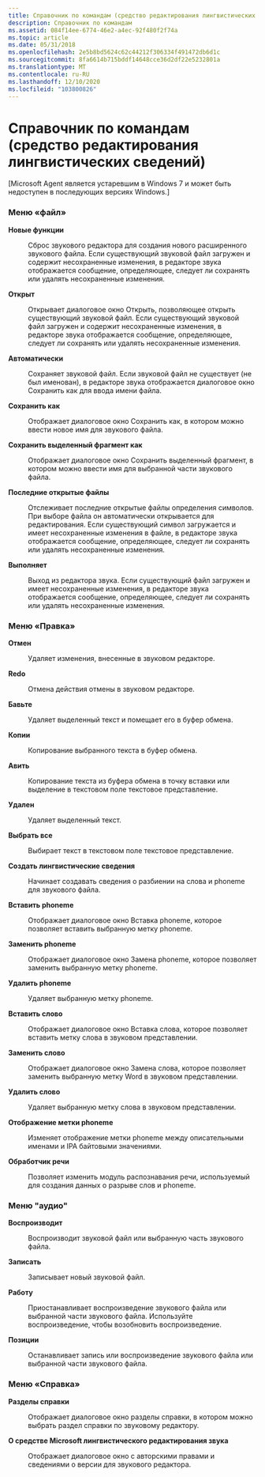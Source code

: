 ```yaml
---
title: Справочник по командам (средство редактирования лингвистических сведений)
description: Справочник по командам
ms.assetid: 084f14ee-6774-46e2-a4ec-92f480f2f74a
ms.topic: article
ms.date: 05/31/2018
ms.openlocfilehash: 2e5b8bd5624c62c44212f306334f491472db6d1c
ms.sourcegitcommit: 8fa6614b715bddf14648cce36d2df22e5232801a
ms.translationtype: MT
ms.contentlocale: ru-RU
ms.lasthandoff: 12/10/2020
ms.locfileid: "103800826"
---
```

# <a name="command-reference-linguistic-information-sound-editing-tool"></a>Справочник по командам (средство редактирования лингвистических сведений)

\[Microsoft Agent является устаревшим в Windows 7 и может быть недоступен в последующих версиях Windows.\]

### <a name="the-file-menu"></a>Меню «файл»

<dl> <dt>

<span id="New"></span><span id="new"></span><span id="NEW"></span>**Новые функции**
</dt> <dd>

Сброс звукового редактора для создания нового расширенного звукового файла. Если существующий звуковой файл загружен и содержит несохраненные изменения, в редакторе звука отображается сообщение, определяющее, следует ли сохранять или удалять несохраненные изменения.

</dd> <dt>

<span id="Open"></span><span id="open"></span><span id="OPEN"></span>**Открыт**
</dt> <dd>

Открывает диалоговое окно Открыть, позволяющее открыть существующий звуковой файл. Если существующий звуковой файл загружен и содержит несохраненные изменения, в редакторе звука отображается сообщение, определяющее, следует ли сохранять или удалять несохраненные изменения.

</dd> <dt>

<span id="Save"></span><span id="save"></span><span id="SAVE"></span>**Автоматически**
</dt> <dd>

Сохраняет звуковой файл. Если звуковой файл не существует (не был именован), в редакторе звука отображается диалоговое окно Сохранить как для ввода имени файла.

</dd> <dt>

<span id="Save_As"></span><span id="save_as"></span><span id="SAVE_AS"></span>**Сохранить как**
</dt> <dd>

Отображает диалоговое окно Сохранить как, в котором можно ввести новое имя для звукового файла.

</dd> <dt>

<span id="Save_Selection_As"></span><span id="save_selection_as"></span><span id="SAVE_SELECTION_AS"></span>**Сохранить выделенный фрагмент как**
</dt> <dd>

Отображает диалоговое окно Сохранить выделенный фрагмент, в котором можно ввести имя для выбранной части звукового файла.

</dd> <dt>

<span id="Most_Recently_Open_Files"></span><span id="most_recently_open_files"></span><span id="MOST_RECENTLY_OPEN_FILES"></span>**Последние открытые файлы**
</dt> <dd>

Отслеживает последние открытые файлы определения символов. При выборе файла он автоматически открывается для редактирования. Если существующий символ загружается и имеет несохраненные изменения в файле, в редакторе звука отображается сообщение, определяющее, следует ли сохранять или удалять несохраненные изменения.

</dd> <dt>

<span id="Exit"></span><span id="exit"></span><span id="EXIT"></span>**Выполняет**
</dt> <dd>

Выход из редактора звука. Если существующий файл загружен и имеет несохраненные изменения, в редакторе звука отображается сообщение, определяющее, следует ли сохранять или удалять несохраненные изменения.

</dd> </dl>

### <a name="the-edit-menu"></a>Меню «Правка»

<dl> <dt>

<span id="Undo"></span><span id="undo"></span><span id="UNDO"></span>**Отмен**
</dt> <dd>

Удаляет изменения, внесенные в звуковом редакторе.

</dd> <dt>

<span id="Redo"></span><span id="redo"></span><span id="REDO"></span>**Redo**
</dt> <dd>

Отмена действия отмены в звуковом редакторе.

</dd> <dt>

<span id="Cut"></span><span id="cut"></span><span id="CUT"></span>**Бавьте**
</dt> <dd>

Удаляет выделенный текст и помещает его в буфер обмена.

</dd> <dt>

<span id="Copy"></span><span id="copy"></span><span id="COPY"></span>**Копии**
</dt> <dd>

Копирование выбранного текста в буфер обмена.

</dd> <dt>

<span id="Paste"></span><span id="paste"></span><span id="PASTE"></span>**Авить**
</dt> <dd>

Копирование текста из буфера обмена в точку вставки или выделение в текстовом поле текстовое представление.

</dd> <dt>

<span id="Delete"></span><span id="delete"></span><span id="DELETE"></span>**Удален**
</dt> <dd>

Удаляет выделенный текст.

</dd> <dt>

<span id="Select_All"></span><span id="select_all"></span><span id="SELECT_ALL"></span>**Выбрать все**
</dt> <dd>

Выбирает текст в текстовом поле текстовое представление.

</dd> <dt>

<span id="Generate_Linguistic_Info"></span><span id="generate_linguistic_info"></span><span id="GENERATE_LINGUISTIC_INFO"></span>**Создать лингвистические сведения**
</dt> <dd>

Начинает создавать сведения о разбиении на слова и phoneme для звукового файла.

</dd> <dt>

<span id="Insert_Phoneme"></span><span id="insert_phoneme"></span><span id="INSERT_PHONEME"></span>**Вставить phoneme**
</dt> <dd>

Отображает диалоговое окно Вставка phoneme, которое позволяет вставить выбранную метку phoneme.

</dd> <dt>

<span id="Replace_Phoneme"></span><span id="replace_phoneme"></span><span id="REPLACE_PHONEME"></span>**Заменить phoneme**
</dt> <dd>

Отображает диалоговое окно Замена phoneme, которое позволяет заменить выбранную метку phoneme.

</dd> <dt>

<span id="Delete_Phoneme"></span><span id="delete_phoneme"></span><span id="DELETE_PHONEME"></span>**Удалить phoneme**
</dt> <dd>

Удаляет выбранную метку phoneme.

</dd> <dt>

<span id="Insert_Word"></span><span id="insert_word"></span><span id="INSERT_WORD"></span>**Вставить слово**
</dt> <dd>

Отображает диалоговое окно Вставка слова, которое позволяет вставить метку слова в звуковом представлении.

</dd> <dt>

<span id="Replace_Word"></span><span id="replace_word"></span><span id="REPLACE_WORD"></span>**Заменить слово**
</dt> <dd>

Отображает диалоговое окно Замена слова, которое позволяет заменить выбранную метку Word в звуковом представлении.

</dd> <dt>

<span id="Delete_Word"></span><span id="delete_word"></span><span id="DELETE_WORD"></span>**Удалить слово**
</dt> <dd>

Удаляет выбранную метку слова в звуковом представлении.

</dd> <dt>

<span id="Phoneme_Label_Display"></span><span id="phoneme_label_display"></span><span id="PHONEME_LABEL_DISPLAY"></span>**Отображение метки phoneme**
</dt> <dd>

Изменяет отображение метки phoneme между описательными именами и IPA байтовыми значениями.

</dd> <dt>

<span id="Speech_Engine"></span><span id="speech_engine"></span><span id="SPEECH_ENGINE"></span>**Обработчик речи**
</dt> <dd>

Позволяет изменить модуль распознавания речи, используемый для создания данных о разрыве слов и phoneme.

</dd> </dl>

### <a name="the-audio-menu"></a>Меню "аудио"

<dl> <dt>

<span id="Play"></span><span id="play"></span><span id="PLAY"></span>**Воспроизводит**
</dt> <dd>

Воспроизводит звуковой файл или выбранную часть звукового файла.

</dd> <dt>

<span id="Record"></span><span id="record"></span><span id="RECORD"></span>**Записать**
</dt> <dd>

Записывает новый звуковой файл.

</dd> <dt>

<span id="Pause"></span><span id="pause"></span><span id="PAUSE"></span>**Работу**
</dt> <dd>

Приостанавливает воспроизведение звукового файла или выбранной части звукового файла. Используйте воспроизведение, чтобы возобновить воспроизведение.

</dd> <dt>

<span id="Stop"></span><span id="stop"></span><span id="STOP"></span>**Позиции**
</dt> <dd>

Останавливает запись или воспроизведение звукового файла или выбранной части звукового файла.

</dd> </dl>

### <a name="the-help-menu"></a>Меню «Справка»

<dl> <dt>

<span id="Help_Topics"></span><span id="help_topics"></span><span id="HELP_TOPICS"></span>**Разделы справки**
</dt> <dd>

Отображает диалоговое окно разделы справки, в котором можно выбрать раздел справки по звуковому редактору.

</dd> <dt>

<span id="About_Microsoft_Linguistic_Sound_Editing_Tool"></span><span id="about_microsoft_linguistic_sound_editing_tool"></span><span id="ABOUT_MICROSOFT_LINGUISTIC_SOUND_EDITING_TOOL"></span>**О средстве Microsoft лингвистического редактирования звука**
</dt> <dd>

Отображает диалоговое окно с авторскими правами и сведениями о версии для звукового редактора.

</dd> </dl>

 

 




